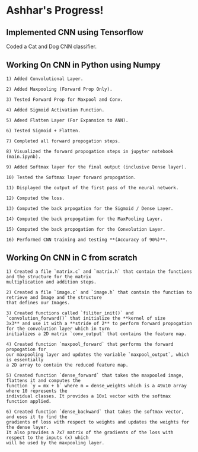 # Ashhar's Progress!

## Implemented CNN using Tensorflow

Coded a Cat and Dog CNN classifier. 

## Working On CNN in Python using Numpy

    1) Added Convolutional Layer.

    2) Added Maxpooling (Forward Prop Only).

    3) Tested Forward Prop for Maxpool and Conv.

    4) Added Sigmoid Activation Function.

    5) Adeed Flatten Layer (For Expansion to ANN).

    6) Tested Sigmoid + Flatten.

    7) Completed all forward propogation steps.

    8) Visualized the forward propogation steps in jupyter notebook (main.ipynb).

    9) Added Softmax layer for the final output (inclusive Dense layer).

    10) Tested the Softmax layer forward propogation.

    11) Displayed the output of the first pass of the neural network.

    12) Computed the loss.

    13) Computed the back prpogation for the Sigmoid / Dense Layer.

    14) Computed the back propogation for the MaxPooling Layer.

    15) Computed the back propogation for the Convolution Layer.
    
    16) Performed CNN training and testing **(Accuracy of 90%)**.

## Working On CNN in C from scratch

    1) Created a file `matrix.c` and `matrix.h` that contain the functions and the structure for the matrix 
    multiplication and addition steps.

    2) Created a file `image.c` and `image.h` that contain the function to retrieve and Image and the structure
    that defines our Images.

    3) Created functions called `filiter_init()` and `convolution_forward()` that initialize the **kernel of size
    3x3** and use it with a **stride of 2** to perform forward propogation for the convolution layer which in turn
    initializes a 2D matrix `conv_output` that contains the feature map.

    4) Created function `maxpool_forward` that performs the forward propogation for
    our maxpooling layer and updates the variable `maxpool_output`, which is essentially
    a 2D array to contain the reduced feature map.

    5) Created function `dense_forward` that takes the maxpooled image, flattens it and computes the 
    function `y = mx + b` where m = dense_weights which is a 49x10 array where 10 represents the 
    individual classes. It provides a 10x1 vector with the softmax function applied.

    6) Created function `dense_backward` that takes the softmax vector, and uses it to find the 
    gradients of loss with respect to weights and updates the weights for the dense layer. 
    It also provides a 7x7 matrix of the gradients of the loss with respect to the inputs (x) which 
    will be used by the maxpooling layer.